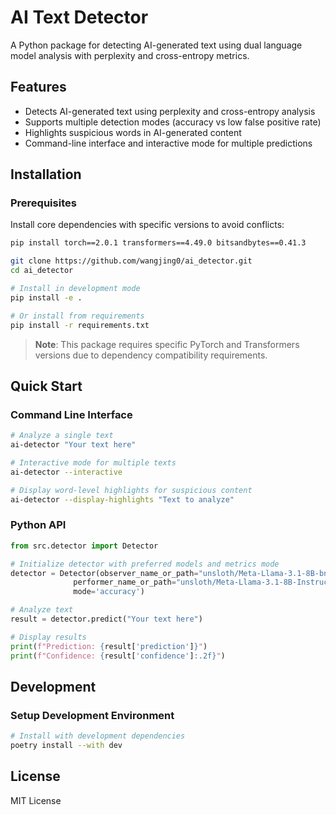 # AI Text Detector

A Python package for detecting AI-generated text using dual language model analysis with perplexity and cross-entropy metrics.

## Features

- Detects AI-generated text using perplexity and cross-entropy analysis
- Supports multiple detection modes (accuracy vs low false positive rate)
- Highlights suspicious words in AI-generated content
- Command-line interface and interactive mode for multiple predictions

## Installation

### Prerequisites

Install core dependencies with specific versions to avoid conflicts:

```bash
pip install torch==2.0.1 transformers==4.49.0 bitsandbytes==0.41.3
```


```bash
git clone https://github.com/wangjing0/ai_detector.git
cd ai_detector
```

```bash
# Install in development mode
pip install -e .

# Or install from requirements
pip install -r requirements.txt
```

> **Note**: This package requires specific PyTorch and Transformers versions due to dependency compatibility requirements.

## Quick Start

### Command Line Interface

```bash
# Analyze a single text
ai-detector "Your text here"

# Interactive mode for multiple texts
ai-detector --interactive

# Display word-level highlights for suspicious content
ai-detector --display-highlights "Text to analyze"
```

### Python API

```python
from src.detector import Detector

# Initialize detector with preferred models and metrics mode
detector = Detector(observer_name_or_path="unsloth/Meta-Llama-3.1-8B-bnb-4bit",
              performer_name_or_path="unsloth/Meta-Llama-3.1-8B-Instruct-bnb-4bit",
              mode='accuracy')

# Analyze text
result = detector.predict("Your text here")

# Display results
print(f"Prediction: {result['prediction']}")
print(f"Confidence: {result['confidence']:.2f}")
```

## Development

### Setup Development Environment

```bash
# Install with development dependencies
poetry install --with dev
```

## License

MIT License